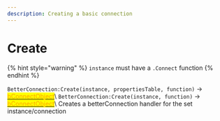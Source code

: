 ```yaml
---
description: Creating a basic connection
---
```


# Create

{% hint style="warning" %}
`instance` must have a `.Connect` function
{% endhint %}

`BetterConnection:Create(instance, propertiesTable, function)` -> [<mark style="color:orange;">bConnectObject</mark>](bconnectobject.md)<mark style="color:orange;"></mark>\ <mark style="color:orange;"></mark>`BetterConnection:Create(instance, function)` -> [<mark style="color:orange;">bConnectObject</mark>](bconnectobject.md)<mark style="color:orange;"></mark>\ <mark style="color:orange;"></mark>Creates a betterConnection handler for the set instance/connection

